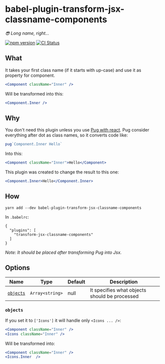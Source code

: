 # babel-plugin-transform-jsx-classname-components

*:sunglasses: Long name, right...*

[![npm version](https://img.shields.io/npm/v/babel-plugin-transform-jsx-classname-components.svg?longCache)](https://www.npmjs.com/package/babel-plugin-transform-jsx-classname-components) [![CI Status](https://img.shields.io/circleci/project/github/ezhlobo/babel-plugin-transform-jsx-classname-components/master.svg?longCache)](https://circleci.com/gh/ezhlobo/babel-plugin-transform-jsx-classname-components/tree/master)

## What

It takes your first class name (if it starts with up-case) and use it as property for component.

```jsx
<Component className="Inner" />
```

Will be transformed into this:

```jsx
<Component.Inner />
```

## Why

You don't need this plugin unless you use [Pug with react](https://github.com/pugjs/babel-plugin-transform-react-pug). Pug consider everything after dot as class names, so it converts code like:

```jsx
pug`Component.Inner Hello`
```

Into this:

```jsx
<Component className="Inner">Hello</Component>
```

This plugin was created to change the result to this one:

```jsx
<Component.Inner>Hello</Component.Inner>
```

## How

```
yarn add --dev babel-plugin-transform-jsx-classname-components
```

In `.babelrc`:

```
{
  "plugins": [
    "transform-jsx-classname-components"
  ]
}
```

*Note: It should be placed after transforming Pug into Jsx.*

## Options

| Name | Type | Default | Description
| - | - | - | -
| [`objects`](#objects) | `Array<string>` | null | It specifies what objects should be processed

### `objects`

If you set it to `['Icons']` it will handle only `<Icons ... />`:

```jsx
<Component className="Inner" />
<Icons className="Inner" />
```

Will be transformed into:

```jsx
<Component className="Inner" />
<Icons.Inner  />
```
